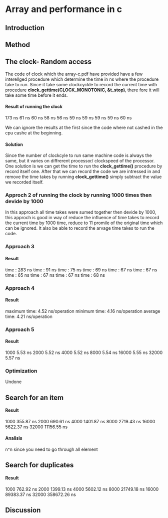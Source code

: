 # Array and performance in c

## Introduction

## Method

## The clock- Random access
The code of clock which the array-c.pdf have provided have a few interellged procedure which determine the time in ns where the procedure take to run.
Since it take some clockcyckle to record the current time with procedure **clock_gettime(CLOCK_MONOTONIC, &t_stop)**, there fore it will take some time before it ends.

#### Result of running the clock
173 ns
61 ns
60 ns
58 ns
56 ns
59 ns
59 ns
59 ns
59 ns
60 ns

We can ignore the results at the first since the code where not cashed in the cpu cashe at the beginning.

#### Solution
Since the number of clockcyle to run same machine code is always the same, but it varies on diffrerent processor/ clockspeed of the processor. One solution is we can get the time to run the **clock_gettime()** procedure by record itself one. After that we can record the code we are intressed in and remove the time takes by running **clock_gettime()** simply subtract the value we recorded itself.

### Approch 2 of running the clock by running 1000 times then devide by 1000
In this approach all time takes were sumed together then devide by 1000, this approch is good in way of reduce the influence of time takes to record the current time by 1000 time, reduce to 11 promile of the original time which can be ignored. It also be able to record the arvage time takes to run the code.


### Approach 3
#### Result
time : 283 ns
time : 91 ns
time : 75 ns
time : 69 ns
time : 67 ns
time : 67 ns
time : 65 ns
time : 67 ns
time : 67 ns
time : 68 ns

### Approach 4
#### Result
maximum time: 4.52 ns/operation 
minimum time: 4.16 ns/operation 
average time: 4.21 ns/operation 

### Approach 5
#### Result
1000 5.53 ns
2000 5.52 ns
4000 5.52 ns
8000 5.54 ns
16000 5.55 ns
32000 5.57 ns


### Optimization
Undone


## Search for an item
#### Result
1000 355.87 ns
2000 690.61 ns
4000 1401.87 ns
8000 2719.43 ns
16000 5622.37 ns
32000 11156.55 ns
#### Analisis
n^n since you need to go through all element


## Search for duplicates
#### Result
1000 762.92 ns
2000 1399.13 ns
4000 5602.12 ns
8000 21749.18 ns
16000 89383.37 ns
32000 358672.26 ns
#### 



## Discussion